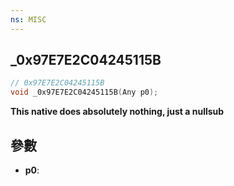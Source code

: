 ```yaml
---
ns: MISC
---
```

## _0x97E7E2C04245115B

```c
// 0x97E7E2C04245115B
void _0x97E7E2C04245115B(Any p0);
```

**This native does absolutely nothing, just a nullsub**

## 參數
* **p0**: 

